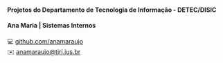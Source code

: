 #### Projetos do Departamento de Tecnologia de Informação - DETEC/DISIC

#### Ana Maria | Sistemas Internos <br>
💻 [github.com/anamaraujo](https://github.com/anamaraujo) <br>
✉️ anamaraujo@tjrj.jus.br

<!--
**anamaraujo/anamaraujo** is a ✨ _special_ ✨ repository because its `README.md` (this file) appears on your GitHub profile.

Here are some ideas to get you started:

- 🔭 I’m currently working on ...
- 🌱 I’m currently learning ...
- 👯 I’m looking to collaborate on ...
- 🤔 I’m looking for help with ...
- 💬 Ask me about ...
- 📫 How to reach me: ...
- 😄 Pronouns: ...
- ⚡ Fun fact: ...
-->
